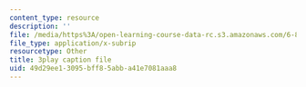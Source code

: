 ```yaml
---
content_type: resource
description: ''
file: /media/https%3A/open-learning-course-data-rc.s3.amazonaws.com/6-851-advanced-data-structures-spring-2012/49d29ee13095bff85abba41e7081aaa8_T0yzrZL1py0.srt
file_type: application/x-subrip
resourcetype: Other
title: 3play caption file
uid: 49d29ee1-3095-bff8-5abb-a41e7081aaa8
---
```

